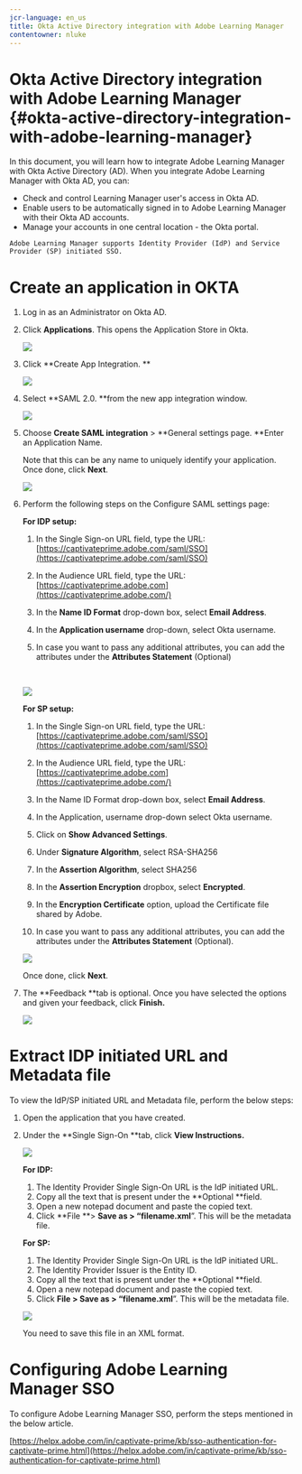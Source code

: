 ```yaml
---
jcr-language: en_us
title: Okta Active Directory integration with Adobe Learning Manager
contentowner: nluke
---
```



# Okta Active Directory integration with Adobe Learning Manager {#okta-active-directory-integration-with-adobe-learning-manager}

In this document, you will learn how to integrate Adobe Learning Manager with Okta Active Directory (AD).&nbsp;When you integrate Adobe Learning Manager with Okta AD, you can:

* Check and control Learning Manager user's access in Okta AD.
* Enable users to be automatically signed in to Adobe Learning Manager with their Okta AD accounts.&nbsp;
* Manage your accounts in one central location - the Okta portal.

`Adobe Learning Manager supports Identity Provider (IdP) and Service Provider (SP) initiated SSO.`

# Create an application in OKTA

1. Log in as an Administrator on Okta AD.
1. Click **Applications**. This opens the Application Store in Okta.

   ![](assets/cp-application-store.png)

1. Click **Create App Integration. **&nbsp;

   ![](assets/cp-app-integrations.png)

1. Select&nbsp;**SAML 2.0. **from the new app integration window.&nbsp;

   ![](assets/cp-saml2.0.png)

1. Choose **Create SAML integration** > **General settings page.&nbsp;**Enter an Application Name.

   Note that this can be any name to uniquely identify your application. Once done, click **Next**.

   ![](assets/cp-saml-integration.png)

1. Perform the following steps on the Configure SAML settings page:

   **For IDP setup:**

   1. In the Single Sign-on URL field, type the URL: [https://captivateprime.adobe.com/saml/SSO](https://captivateprime.adobe.com/saml/SSO)
   1. In the Audience URL field, type the URL: [https://captivateprime.adobe.com](https://captivateprime.adobe.com/)
   1. In the **Name ID Format** drop-down box, select **Email Address**.&nbsp;
   
   1. In the **Application username** drop-down, select Okta username.
   1. In case you want to pass any additional attributes, you can add the attributes under the **Attributes Statement** (Optional)

      &nbsp;

   ![](assets/cp-saml-integration-step1.png)

   **For SP setup:**

   1. In the Single Sign-on URL field, type the URL: [https://captivateprime.adobe.com/saml/SSO](https://captivateprime.adobe.com/saml/SSO)
   1. In the Audience URL field, type the URL: [https://captivateprime.adobe.com](https://captivateprime.adobe.com/)
   1. In the Name ID Format drop-down box, select **Email Address**.
   1. In the Application, username drop-down select Okta username.
   1. Click on **Show Advanced Settings**.
   1. Under **Signature Algorithm**, select RSA-SHA256
   1. In the **Assertion Algorithm**, select SHA256
   1. In the **Assertion Encryption** dropbox, select **Encrypted**.
   
   1. In the **Encryption Certificate** option, upload the Certificate file shared by Adobe.
   1. In case you want to pass any additional attributes, you can add the attributes under the **Attributes Statement** (Optional).

   ![](assets/cp-saml-integration-step2.png)

   Once done, click **Next**.

1. The **Feedback **tab is optional. Once you have selected the options and given your feedback, click **Finish.&nbsp;**

   ![](assets/cp-saml-integration-step3.png)

# Extract IDP initiated URL and Metadata file

To&nbsp;view the IdP/SP initiated URL and Metadata file, perform the below steps:

1. Open the application that you have created.
1. Under the&nbsp;**Single Sign-On **tab, click **View Instructions.**

   ![](assets/cp-prime-sso.png)

   **For IDP:&nbsp;**

   1. The Identity Provider Single Sign-On URL is the IdP initiated URL.
   1. Copy all the text that is present under the **Optional **field.&nbsp;
   1. Open a new notepad document and paste the copied text.&nbsp;
   1. Click **File **> **Save as **> “filename**.xml**”. This will be the metadata file.

   **For SP:**

   1. The Identity Provider Single Sign-On URL is the IdP initiated URL.
   1. The Identity Provider Issuer is the Entity ID.
   1. Copy all the text that is present under the **Optional **field.&nbsp;
   1. Open a new notepad document and paste the copied text.&nbsp;
   1. Click **File **> **Save as** > “filename**.xml**”. This will be the metadata file.

   ![](assets/cp-saml-integration-step4.png)

   You need to save this file in an XML format.

# Configuring Adobe Learning Manager SSO

To configure Adobe Learning Manager SSO, perform the steps mentioned in the below article.

[https://helpx.adobe.com/in/captivate-prime/kb/sso-authentication-for-captivate-prime.html](https://helpx.adobe.com/in/captivate-prime/kb/sso-authentication-for-captivate-prime.html)
